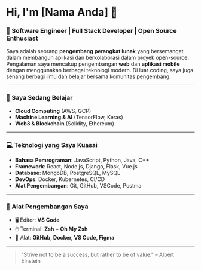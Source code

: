 # Hi, I'm [Nama Anda] 👋

### 🚀 Software Engineer | Full Stack Developer | Open Source Enthusiast

Saya adalah seorang **pengembang perangkat lunak** yang bersemangat dalam membangun aplikasi dan berkolaborasi dalam proyek open-source. Pengalaman saya mencakup pengembangan **web** dan **aplikasi mobile** dengan menggunakan berbagai teknologi modern. Di luar coding, saya juga senang berbagi ilmu dan belajar bersama komunitas pengembang.

---

### 🌱 Saya Sedang Belajar
- **Cloud Computing** (AWS, GCP)
- **Machine Learning & AI** (TensorFlow, Keras)
- **Web3 & Blockchain** (Solidity, Ethereum)

---

### 💻 Teknologi yang Saya Kuasai
- **Bahasa Pemrograman**: JavaScript, Python, Java, C++
- **Framework**: React, Node.js, Django, Flask, Vue.js
- **Database**: MongoDB, PostgreSQL, MySQL
- **DevOps**: Docker, Kubernetes, CI/CD
- **Alat Pengembangan**: Git, GitHub, VSCode, Postma
---

### 🔧 Alat Pengembangan Saya
- 🖥️ Editor: **VS Code**
- 🖱️ Terminal: **Zsh + Oh My Zsh**
- 🧰 Alat: **GitHub, Docker, VS Code, Figma**

---

> "Strive not to be a success, but rather to be of value." – Albert Einstein
> 
